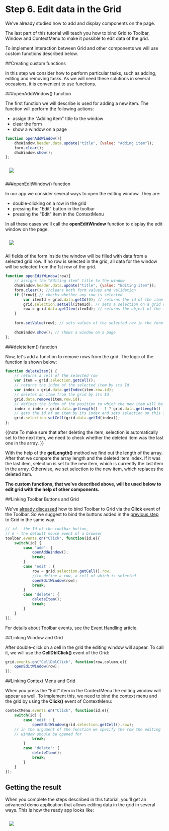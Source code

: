 Step 6. Edit data in the Grid
======================================

We've already studied how to add and display components on the page. 

The last part of this tutorial will teach you how to bind Grid to Toolbar, Window and ContextMenu to make it possible to edit data of the grid. 

To implement interaction between Grid and other components we will use custom functions described below.

##Creating custom functions

In this step we consider how to perform particular tasks, such as adding, editing and removing tasks. As we will need these solutions in several occasions, it is convenient to use functions.

###openAddWindow() function

The first function we will describe is used for adding a new item. The function will perform the following actions:

- assign the "Adding item" title to the window
- clear the form
- show a window on a page

~~~js
function openAddWindow(){
	dhxWindow.header.data.update("title", {value: "Adding item"});
	form.clear();
	dhxWindow.show();
};
~~~

<img style="margin: 12px" src="tutorial/binding_components/adding_item.png"/>

###openEditWindow() function

In our app we consider several ways to open the editing window. They are:

- double-clicking on a row in the grid
- pressing the "Edit" button in the toolbar
- pressing the "Edit" item in the ContextMenu

In all these cases we'll call the **openEditWindow** function to display the edit window on the page. 

<img style="margin: 12px" src="tutorial/binding_components/editing_item.png"/>

All fields of the form inside the window will be filled with data from a selected grid row. If no row is selected in the grid, all data for the window will be selected from the 1st row of the grid.

~~~js
function openEditWindow(row){
	// assigns the "Editing item" title to the window
	dhxWindow.header.data.update("title", {value: "Editing item"});   
    form.clear(); //clears both form values and validation
    if (!row){ // checks whether any row is selected
    	var itemId = grid.data.getId(0); // returns the id of the item by its index
    	grid.selection.setCell(itemId); // sets a selection on a grid row by its Id
    	row = grid.data.getItem(itemId); // returns the object of the item (row) by id
	}
           
	form.setValue(row); // sets values of the selected row in the form fields
            
	dhxWindow.show(); // shows a window on a page
};
~~~

###deleteItem() function

Now, let's add a function to remove rows from the grid. The logic of the function is shown below:

~~~js
function deleteItem() {
	// returns a cell of the selected row
	var item = grid.selection.getCell();
  	// returns the index of the selected item by its Id
	var index = grid.data.getIndex(item.row.id);
	// deletes an item from the grid by its Id
	grid.data.remove(item.row.id);
	// defines the index of the position to which the new item will be put 
	index = index > grid.data.getLength() - 1 ? grid.data.getLength() - 1 : index; 
	// gets the id of an item by its index and sets selection on this item
	grid.selection.setCell(grid.data.getId(index)); 	
};
~~~

{{note
To make sure that after deleting the item, selection is automatically set to the next item, we need to check whether the deleted item was the last one in the array. 
}}

With the help of the **getLength()** method we find out the length of the array. After that we compare the array length and the deleted item index.
If it was the last item, selection is set to the new item, which is currently the last item in the array. Otherwise, we set selection to the new item, which replaces the deleted item.


**The custom functions, that we've described above, will be used below to edit grid with the help of other components.**

##Linking Toolbar Buttons and Grid

We've [already discussed](tutorial/basic_application/step5.md) how to bind Toolbar to Grid via the **Click** event of the Toolbar. 
So we suggest to bind the buttons added in the [previous step](tutorial/binding_components/step5.md) to Grid in the same way.

~~~js
// id - the Id of the toolbar button, 
// e - the default mouse event of a browser 
toolbar.events.on("Click", function(id,e){
	switch(id) {
    	case 'add': {
        	openAddWindow();            
            break;
		}
		case 'edit': {
        	row = grid.selection.getCell().row; 
			//to define a row, a cell of which is selected
           	openEditWindow(row); 			
            break;
		}
		case 'delete': {
        	deleteItem();        		
        	break;
		}  
	}
});
~~~

For details about Toolbar events, see the [Event Handling](toolbar/handling_events.md) article.  

##Linking Window and Grid

After double-click on a cell in the grid the editing window will appear. To call it, we will use the <b>CellDblClick()</b> event of the Grid:

~~~js
grid.events.on("CellDblClick", function(row,column,e){
	openEditWindow(row);
});
~~~

##Linking Context Menu and Grid

When you press the "Edit" item in the ContextMenu the editing window will appear as well. To implement this, we need to bind the context menu and the grid by using the <b>Click()</b> event of ContextMenu:

~~~js
contextMenu.events.on("Click", function(id,e){
	switch(id) {
    	case 'edit': {
        	openEditWindow(grid.selection.getCell().row); 
  	// in the argument of the function we specify the row the editing
  	// window should be opened for
            break;
        }
       	case 'delete': {
        	deleteItem();
            break;
        }
	}
});
~~~

Getting the result
--------------------

When you complete the steps described in this tutorial, you'll get an advanced demo application that allows editing data in the grid in several ways. This is how the ready app looks like:

<img style="margin: 12px" src="tutorial/binding_components/binding_components.png"/>


<div id="tutorial_step">
    <a id="next_step" href="tutorial/index.md"></a>
</div>
